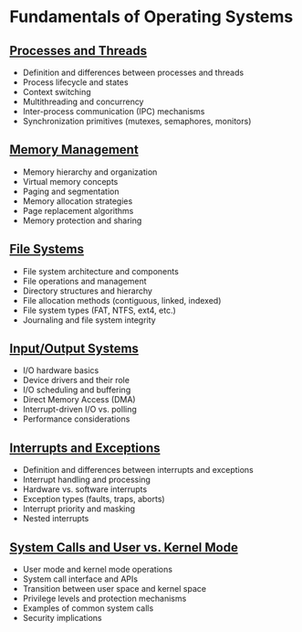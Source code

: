# Fundamentals of Operating Systems

## [**Processes and Threads**](./Lessons/Processes%20and%20Threads.md)

- Definition and differences between processes and threads
- Process lifecycle and states
- Context switching
- Multithreading and concurrency
- Inter-process communication (IPC) mechanisms
- Synchronization primitives (mutexes, semaphores, monitors)

## [**Memory Management**](./Lessons/Memory%20Management.md)

- Memory hierarchy and organization
- Virtual memory concepts
- Paging and segmentation
- Memory allocation strategies
- Page replacement algorithms
- Memory protection and sharing

## [**File Systems**](./Lessons/File%20Systems.md)

- File system architecture and components
- File operations and management
- Directory structures and hierarchy
- File allocation methods (contiguous, linked, indexed)
- File system types (FAT, NTFS, ext4, etc.)
- Journaling and file system integrity

## [**Input/Output Systems**](./Lessons/Input-Output%20Systems.md)

- I/O hardware basics
- Device drivers and their role
- I/O scheduling and buffering
- Direct Memory Access (DMA)
- Interrupt-driven I/O vs. polling
- Performance considerations

## [**Interrupts and Exceptions**](./Lessons/Interrupts%20and%20Exceptions.md)

- Definition and differences between interrupts and exceptions
- Interrupt handling and processing
- Hardware vs. software interrupts
- Exception types (faults, traps, aborts)
- Interrupt priority and masking
- Nested interrupts

## [**System Calls and User vs. Kernel Mode**](./Lessons/System%20Calls%20and%20User%20vs%20Kernel%20Mode.md)

- User mode and kernel mode operations
- System call interface and APIs
- Transition between user space and kernel space
- Privilege levels and protection mechanisms
- Examples of common system calls
- Security implications
